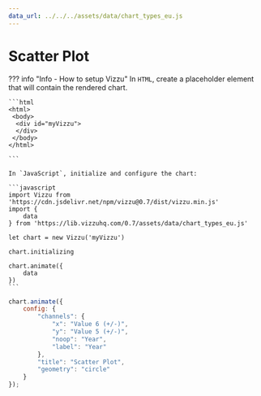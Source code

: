 ```yaml
---
data_url: ../../../assets/data/chart_types_eu.js
---
```


# Scatter Plot

<div id="example_01"></div>

??? info "Info - How to setup Vizzu"
    In `HTML`, create a placeholder element that will contain the rendered
    chart.

    ```html
    <html>
     <body>
      <div id="myVizzu">
      </div>
     </body>
    </html>

    ```

    In `JavaScript`, initialize and configure the chart:

    ```javascript
    import Vizzu from 'https://cdn.jsdelivr.net/npm/vizzu@0.7/dist/vizzu.min.js'
    import {
        data
    } from 'https://lib.vizzuhq.com/0.7/assets/data/chart_types_eu.js'

    let chart = new Vizzu('myVizzu')

    chart.initializing

    chart.animate({
        data
    })
    ```

```javascript
chart.animate({
    config: {
        "channels": {
            "x": "Value 6 (+/-)",
            "y": "Value 5 (+/-)",
            "noop": "Year",
            "label": "Year"
        },
        "title": "Scatter Plot",
        "geometry": "circle"
    }
});
```

<script src="./scatterplot_circle_negative_1dis_2con.js"></script>
